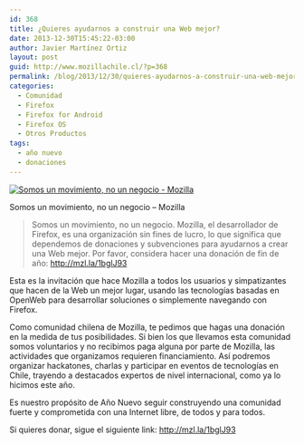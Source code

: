 ```yaml
---
id: 368
title: ¿Quieres ayudarnos a construir una Web mejor?
date: 2013-12-30T15:45:22-03:00
author: Javier Martínez Ortiz
layout: post
guid: http://www.mozillachile.cl/?p=368
permalink: /blog/2013/12/30/quieres-ayudarnos-a-construir-una-web-mejor/
categories:
  - Comunidad
  - Firefox
  - Firefox for Android
  - Firefox OS
  - Otros Productos
tags:
  - año nuevo
  - donaciones
---
```

<div id="attachment_369" style="width: 610px" class="wp-caption aligncenter">
  <a href="/images/2013/12/comunidad_mozilla.jpg"><img aria-describedby="caption-attachment-369" class="size-large wp-image-369" alt="Somos un movimiento, no un negocio - Mozilla" src="/images/2013/12/comunidad_mozilla-600x600.jpg" width="600" height="600" data-id="369" srcset="/images/2013/12/comunidad_mozilla-600x600.jpg 600w, /images/2013/12/comunidad_mozilla-160x160.jpg 160w, /images/2013/12/comunidad_mozilla-252x252.jpg 252w, /images/2013/12/comunidad_mozilla.jpg 806w" sizes="(max-width: 600px) 100vw, 600px" /></a>
  
  <p id="caption-attachment-369" class="wp-caption-text">
    Somos un movimiento, no un negocio &#8211; Mozilla
  </p>
</div>

> Somos un movimiento, no un negocio. Mozilla, el desarrollador de Firefox, es una organización sin fines de lucro, lo que significa que dependemos de donaciones y subvenciones para ayudarnos a crear una Web mejor. Por favor, considera hacer una donación de fin de año: <a href="http://mzl.la/1bglJ93" target="_blank" rel="nofollow nofollow">http://mzl.la/1bglJ93</a>

<!--more-->

Esta es la invitación que hace Mozilla a todos los usuarios y simpatizantes que hacen de la Web un mejor lugar, usando las tecnologías basadas en OpenWeb para desarrollar soluciones o simplemente navegando con Firefox.

Como comunidad chilena de Mozilla, te pedimos que hagas una donación en la medida de tus posibilidades. Si bien los que llevamos esta comunidad somos voluntarios y no recibimos paga alguna por parte de Mozilla, las actividades que organizamos requieren financiamiento. Así podremos organizar hackatones, charlas y participar en eventos de tecnologías en Chile, trayendo a destacados expertos de nivel internacional, como ya lo hicimos este año.

Es nuestro propósito de Año Nuevo seguir construyendo una comunidad fuerte y comprometida con una Internet libre, de todos y para todos.

Si quieres donar, sigue el siguiente link: <a href="http://mzl.la/1bglJ93" target="_blank" rel="nofollow nofollow">http://mzl.la/1bglJ93</a>